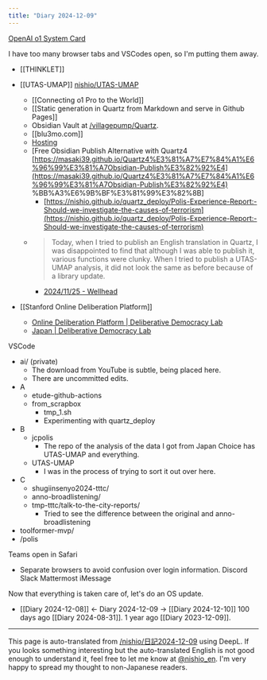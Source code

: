 ```yaml
---
title: "Diary 2024-12-09"
---
```



[OpenAI o1 System Card](https://cdn.openai.com/o1-system-card-20241205.pdf)

I have too many browser tabs and VSCodes open, so I'm putting them away.
- [[THINKLET]]
- [[UTAS-UMAP]] [nishio/UTAS-UMAP](https://github.com/nishio/UTAS-UMAP)
    - [[Connecting o1 Pro to the World]]
    - [[Static generation in Quartz from Markdown and serve in Github Pages]]
    - Obsidian Vault at [/villagepump/Quartz](https://scrapbox.io/villagepump/Quartz).
    - [[blu3mo.com]]
    - [Hosting](https://quartz.jzhao.xyz/hosting)
    - [Free Obsidian Publish Alternative with Quartz4 [https://masaki39.github.io/Quartz4%E3%81%A7%E7%84%A1%E6%96%99%E3%81%A7Obsidian-Publish%E3%82%92%E4](https://masaki39.github.io/Quartz4%E3%81%A7%E7%84%A1%E6%96%99%E3%81%A7Obsidian-Publish%E3%82%92%E4) %BB%A3%E6%9B%BF%E3%81%99%E3%82%8B]
        - [https://nishio.github.io/quartz_deploy/Polis-Experience-Report:-Should-we-investigate-the-causes-of-terrorism](https://nishio.github.io/quartz_deploy/Polis-Experience-Report:-Should-we-investigate-the-causes-of-terrorism)
    - > Today, when I tried to publish an English translation in Quartz, I was disappointed to find that although I was able to publish it, various functions were clunky. When I tried to publish a UTAS-UMAP analysis, it did not look the same as before because of a library update.
        - [2024/11/25 - Wellhead](https://scrapbox.io/villagepump/2024%2F11%2F25)

- [[Stanford Online Deliberation Platform]]
    - [Online Deliberation Platform | Deliberative Democracy Lab](https://deliberation.stanford.edu/tools-and-resources/online-deliberation-platform?fbclid=IwZXh0bgNhZW0CMTAAAR3cjfptH6XFXTGXgMcFbTf0sY0JGt0PuM0vpBkYASzM4-QvyU_OZjgPEqo_aem_G87HWBtGA_Khm0eBcIkhhw)
    - [Japan | Deliberative Democracy Lab](https://deliberation.stanford.edu/projects/location/asia/japan)

VSCode
- ai/ (private)
    - The download from YouTube is subtle, being placed here.
    - There are uncommitted edits.
- A
    - etude-github-actions
    - from_scrapbox
        - tmp_1.sh
        - Experimenting with quartz_deploy
- B
    - jcpolis
        - The repo of the analysis of the data I got from Japan Choice has UTAS-UMAP and everything.
    - UTAS-UMAP
        - I was in the process of trying to sort it out over here.
- C
    - shugiinsenyo2024-tttc/
    - anno-broadlistening/
    - tmp-tttc/talk-to-the-city-reports/
        - Tried to see the difference between the original and anno-broadlistening
- toolformer-mvp/
- /polis

Teams open in Safari
- Separate browsers to avoid confusion over login information.
Discord
Slack
Mattermost
iMessage

Now that everything is taken care of, let's do an OS update.

- [[Diary 2024-12-08]] ← Diary 2024-12-09 → [[Diary 2024-12-10]]
100 days ago [[Diary 2024-08-31]].
1 year ago [[Diary 2023-12-09]].
---
This page is auto-translated from [/nishio/日記2024-12-09](https://scrapbox.io/nishio/日記2024-12-09) using DeepL. If you looks something interesting but the auto-translated English is not good enough to understand it, feel free to let me know at [@nishio_en](https://twitter.com/nishio_en). I'm very happy to spread my thought to non-Japanese readers.